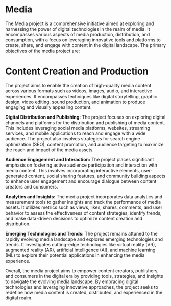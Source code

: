 # Media
The  Media project is a comprehensive initiative aimed at exploring and harnessing the power of digital technologies in the realm of media. It encompasses various aspects of  media production, distribution, and consumption, with a focus on leveraging innovative tools and platforms to create, share, and engage with content in the digital landscape.
The primary objectives of the media project are:

# Content Creation and Production
The project aims to enable the creation of high-quality media content across various formats such as videos, images, audio, and interactive experiences. It encompasses techniques like digital storytelling, graphic design, video editing, sound production, and animation to produce engaging and visually appealing content.

**Digital Distribution and Publishing:**
The project focuses on exploring digital channels and platforms for the distribution and publishing of media content. This includes leveraging social media platforms, websites, streaming services, and mobile applications to reach and engage with a wide audience. The project also involves strategies for search engine optimization (SEO), content promotion, and audience targeting to maximize the reach and impact of the media assets.

**Audience Engagement and Interaction:** 
The project places significant emphasis on fostering active audience participation and interaction with media content. This involves incorporating interactive elements, user-generated content, social sharing features, and community building aspects to enhance user engagement and encourage dialogue between content creators and consumers.

**Analytics and Insights:** 
The media project incorporates data analytics and measurement tools to gather insights and track the performance of media assets. It utilizes metrics such as views, likes, shares, comments, and user behavior to assess the effectiveness of content strategies, identify trends, and make data-driven decisions to optimize content creation and distribution.

**Emerging Technologies and Trends:** 
The project remains attuned to the rapidly evolving media landscape and explores emerging technologies and trends. It investigates cutting-edge technologies like virtual reality (VR), augmented reality (AR), artificial intelligence (AI), and machine learning (ML) to explore their potential applications in enhancing the media experience.

Overall, the media project aims to empower content creators, publishers, and consumers in the digital era by providing tools, strategies, and insights to navigate the evolving media landscape. By embracing digital technologies and leveraging innovative approaches, the project seeks to redefine how media content is created, distributed, and experienced in the digital realm.


